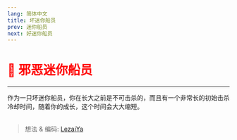 ```yaml
---
lang: 简体中文
title: 坏迷你船员
prev: 迷你船员
next: 好迷你船员
---
```


# <font color=red>🐁 <b>邪恶迷你船员</b></font> <Badge text="Basic" type="tip" vertical="middle"/>

***

作为一只坏迷你船员，你在长大之前是不可击杀的，而且有一个非常长的初始击杀冷却时间，随着你的成长，这个时间会大大缩短。<br><br>

> 想法 & 编码: [LezaiYa](#)
